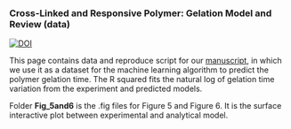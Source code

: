 ### Cross-Linked and Responsive Polymer: Gelation Model and Review (data)
[![DOI](https://zenodo.org/badge/DOI/10.5281/zenodo.7385312.svg)](https://doi.org/10.5281/zenodo.7385312)


This page contains data and reproduce script for our [manuscript](xxx), in which we use it as a dataset for the machine learning algorithm to predict the polymer gelation time.
The R squared fits the natural log of gelation time variation from the experiment and predicted models.


Folder **Fig_5and6** is the .fig files for Figure 5 and Figure 6. It is the surface interactive plot between experimental and analytical model.

